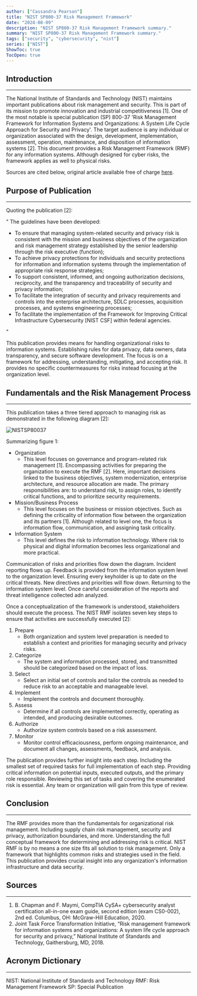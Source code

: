 ```yaml
---
author: ["Cassandra Pearson"]
title: "NIST SP800-37 Risk Management Framework"
date: "2024-08-09"
description: "NIST SP800-37 Risk Management Framework summary."
summary: "NIST SP800-37 Risk Management Framework summary."
tags: ["security", "cybersecurity", "nist"]
series: ["NIST"]
ShowToc: true
TocOpen: true
---
```


## **Introduction**

---

The National Institute of Standards and Technology (NIST) maintains important publications about risk management and security. This is part of its mission to promote innovation and industrial competitiveness [1]. One of the most notable is special publication (SP) 800-37 'Risk Management Framework for Information Systems and Organizations: A System Life Cycle Approach for Security and Privacy'. The target audience is any individual or organization associated with the design, development, implementation, assessment, operation, maintenance, and disposition of information systems [2]. This document provides a Risk Management Framework (RMF) for any information systems. Although designed for cyber risks, the framework applies as well to physical risks. 

Sources are cited below, original article available free of charge [here](https://nvlpubs.nist.gov/nistpubs/SpecialPublications/NIST.SP.800-37r2.pdf).

## **Purpose of Publication**

---

Quoting the publication [2]: 

" 
The guidelines have been developed:
- To ensure that managing system-related security and privacy risk is consistent with the mission and business objectives of the organization and risk management strategy established by the senior leadership through the risk executive (function);
- To achieve privacy protections for individuals and security protections for information and information systems through the implementation of appropriate risk response strategies;
- To support consistent, informed, and ongoing authorization decisions, reciprocity, and the transparency and traceability of security and privacy information;
- To facilitate the integration of security and privacy requirements and controls into the enterprise architecture, SDLC processes, acquisition processes, and systems engineering processes;
- To facilitate the implementation of the Framework for Improving Critical Infrastructure Cybersecurity [NIST CSF] within federal agencies.  

"

This publication provides means for handling organizational risks to information systems. Establishing rules for data privacy, data owners, data transparency, and secure software development. The focus is on a framework for addressing, understanding, mitigating, and accepting risk. It provides no specific countermeasures for risks instead focusing at the organization level.

## **Fundamentals and the Risk Management Process**

---

This publication takes a three tiered approach to managing risk as demonstrated in the following diagram [2]:

![NISTSP80037](/images/NIST80037_Fig1.png "NIST SP800-37 Figure 1")

Summarizing figure 1:
- Organization
	- This level focuses on governance and program-related risk management [1]. Encompassing activities for preparing the organization to execute the RMF [2]. Here, important decisions linked to the business objectives, system modernization, enterprise architecture, and resource allocation are made. The primary responsibilities are: to understand risk, to assign roles, to identify critical functions, and to prioritize security requirements. 
- Mission/Business Process
	- This level focuses on the business or mission objectives. Such as defining the criticality of information flow between the organization and its partners [1]. Although related to level one, the focus is information flow, communication, and assigning task criticality. 
- Information System
	- This level defines the risk to information technology. Where risk to physical and digital information becomes less organizational and more practical.

Communication of risks and priorities flow down the diagram. Incident reporting flows up. Feedback is provided from the information system level to the organization level. Ensuring every keyholder is up to date on the critical threats. New directives and priorities will flow down. Returning to the information system level. Once careful consideration of the reports and threat intelligence collected adn analyzed. 

Once a conceptualization of the framework is understood, stakeholders should execute the process. The NIST RMF isolates seven key steps to ensure that activities are successfully executed [2]:
1. Prepare
	- Both organization and system level preparation is needed to establish a context and priorities for managing security and privacy risks.
2. Categorize
	- The system and information processed, stored, and transmitted should be categorized based on the impact of loss. 
3. Select
	- Select an initial set of controls and tailor the controls as needed to reduce risk to an acceptable and manageable level.
4. Implement
	- Implement the controls and document thoroughly.
5. Assess
	- Determine if all controls are implemented correctly, operating as intended, and producing desirable outcomes.
6. Authorize
	- Authorize system controls based on a risk assessment. 
7. Monitor
	- Monitor control efficaciousness, perform ongoing maintenance, and document all changes, assessments, feedback, and analysis. 

The publication provides further insight into each step. Including the smallest set of required tasks for full implementation of each step. Providing critical information on potential inputs, executed outputs, and the primary role responsible. Reviewing this set of tasks and covering the enumerated risk is essential. Any team or organization will gain from this type of review. 

## **Conclusion**

---

The RMF provides more than the fundamentals for organizational risk management. Including supply chain risk management, security and privacy, authorization boundaries, and more. Understanding the full conceptual framework for determining and addressing risk is critical. NIST RMF is by no means a one size fits all solution to risk management. Only a framework that highlights common risks and strategies used in the field. This publication provides crucial insight into any organization's information infrastructure and data security.

## **Sources**

---

1. B. Chapman and F. Maymi, CompTIA CySA+ cybersecurity analyst certification all-in-one exam guide, second edition (exam CS0-002), 2nd ed. Columbus, OH: McGraw-Hill Education, 2020.
2. Joint Task Force Transformation Initiative, “Risk management framework for information systems and organizations: A system life cycle approach for security and privacy,” National Institute of Standards and Technology, Gaithersburg, MD, 2018.

## **Acronym Dictionary**

---

NIST: National Institute of Standards and Technology 
RMF: Risk Management Framework 
SP: Special Publication 
